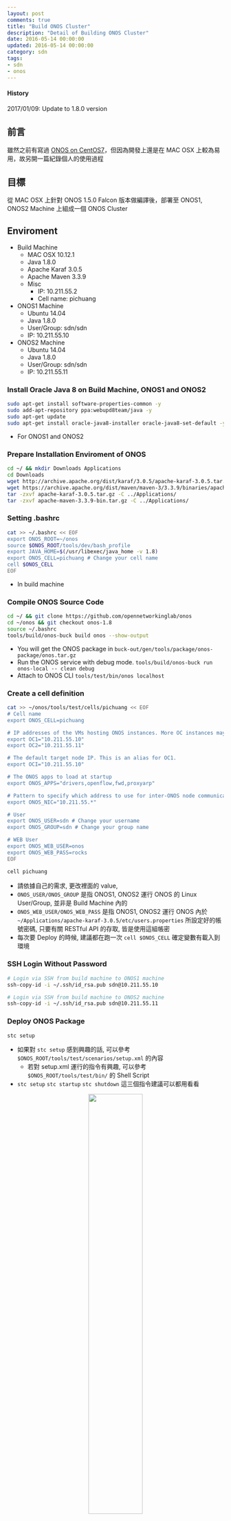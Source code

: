```yaml
---
layout: post
comments: true
title: "Build ONOS Cluster"
description: "Detail of Building ONOS Cluster"
date: 2016-05-14 00:00:00
updated: 2016-05-14 00:00:00
category: sdn
tags:
- sdn
- onos
---
```


#### History
2017/01/09: Update to 1.8.0 version

## 前言
雖然之前有寫過 [ONOS on CentOS7](https://blog.pichuang.com.tw/onos-on-centos7)，但因為開發上還是在 MAC OSX 上較為易用，故另開一篇紀錄個人的使用過程

## 目標
從 MAC OSX 上針對 ONOS 1.5.0 Falcon 版本做編譯後，部署至 ONOS1, ONOS2 Machine 上組成一個 ONOS Cluster

## Enviroment
- Build Machine
  - MAC OSX 10.12.1
  - Java 1.8.0
  - Apache Karaf 3.0.5
  - Apache Maven 3.3.9
  - Misc
    - IP: 10.211.55.2
    - Cell name: pichuang
- ONOS1 Machine
  - Ubuntu 14.04
  - Java 1.8.0
  - User/Group: sdn/sdn
  - IP: 10.211.55.10
- ONOS2 Machine
  - Ubuntu 14.04
  - Java 1.8.0
  - User/Group: sdn/sdn
  - IP: 10.211.55.11

### Install Oracle Java 8 on Build Machine, ONOS1 and ONOS2
```bash
sudo apt-get install software-properties-common -y
sudo add-apt-repository ppa:webupd8team/java -y
sudo apt-get update
sudo apt-get install oracle-java8-installer oracle-java8-set-default -y
```
* For ONOS1 and ONOS2


### Prepare Installation Enviroment of ONOS
```bash
cd ~/ && mkdir Downloads Applications
cd Downloads
wget http://archive.apache.org/dist/karaf/3.0.5/apache-karaf-3.0.5.tar.gz
wget https://archive.apache.org/dist/maven/maven-3/3.3.9/binaries/apache-maven-3.3.9-bin.tar.gz
tar -zxvf apache-karaf-3.0.5.tar.gz -C ../Applications/
tar -zxvf apache-maven-3.3.9-bin.tar.gz -C ../Applications/
```

### Setting .bashrc
```bash
cat >> ~/.bashrc << EOF
export ONOS_ROOT=~/onos
source $ONOS_ROOT/tools/dev/bash_profile
export JAVA_HOME=$(/usr/libexec/java_home -v 1.8)
export ONOS_CELL=pichuang # Change your cell name
cell $ONOS_CELL
EOF
```
- In build machine

### Compile ONOS Source Code
```bash
cd ~/ && git clone https://github.com/opennetworkinglab/onos
cd ~/onos && git checkout onos-1.8
source ~/.bashrc
tools/build/onos-buck build onos --show-output
```
- You will get the ONOS package in `buck-out/gen/tools/package/onos-package/onos.tar.gz`
- Run the ONOS service with debug mode. `tools/build/onos-buck run onos-local -- clean debug`
- Attach to ONOS CLI `tools/test/bin/onos localhost`

### Create a cell definition
```bash
cat >> ~/onos/tools/test/cells/pichuang << EOF
# Cell name
export ONOS_CELL=pichuang

# IP addresses of the VMs hosting ONOS instances. More OC instances may be set, if necessary.
export OC1="10.211.55.10"
export OC2="10.211.55.11"

# The default target node IP. This is an alias for OC1.
export OCI="10.211.55.10"

# The ONOS apps to load at startup
export ONOS_APPS="drivers,openflow,fwd,proxyarp"

# Pattern to specify which address to use for inter-ONOS node communication (not used with single-instance core)
export ONOS_NIC="10.211.55.*"

# User
export ONOS_USER=sdn # Change your username
export ONOS_GROUP=sdn # Change your group name

# WEB User
export ONOS_WEB_USER=onos
export ONOS_WEB_PASS=rocks
EOF

cell pichuang
```
* 請依據自己的需求, 更改裡面的 value,
* ```ONOS_USER/ONOS_GROUP``` 是指 ONOS1, ONOS2 運行 ONOS 的 Linux User/Group, 並非是 Build Machine 內的
* ```ONOS_WEB_USER/ONOS_WEB_PASS``` 是指 ONOS1, ONOS2 運行 ONOS 內於 ```~/Applications/apache-karaf-3.0.5/etc/users.properties``` 所設定好的帳號密碼, 只要有關 RESTful API 的存取, 皆是使用這組帳密
* 每次要 Deploy 的時候, 建議都在跑一次 ```cell $ONOS_CELL``` 確定變數有載入到環境

### SSH Login Without Password
```bash
# Login via SSH from build machine to ONOS1 machine
ssh-copy-id -i ~/.ssh/id_rsa.pub sdn@10.211.55.10

# Login via SSH from build machine to ONOS2 machine
ssh-copy-id -i ~/.ssh/id_rsa.pub sdn@10.211.55.11
```

### Deploy ONOS Package
```bash
stc setup
```
* 如果對 ```stc setup``` 感到興趣的話, 可以參考 ```$ONOS_ROOT/tools/test/scenarios/setup.xml``` 的內容
  * 若對 setup.xml 運行的指令有興趣, 可以參考 ```$ONOS_ROOT/tools/test/bin/``` 的 Shell Script
* ```stc setup``` ```stc startup``` ```stc shutdown``` 這三個指令建議可以都用看看

<center><img src="https://lh3.googleusercontent.com/UwYDAR59NOASmqhGEEeAKzhlWpl8VkSIHie3WuqUTvNUzbU4EDt9M2bVYh5qePOZfZDxdmVFL9729mNuekyv1kKmFL1h9YESEOCzdn1B9EjnKOLRcgmH404Ce-9MKI3rJNowEmtji6v5dRdrbRVY9Kl5-rDWmuw8Fis6PFhyFwMcfkCjrK6sLWQX3FC2Hc1B1TstqVh2An411GrjmdbVY37YAv5wuAiOYlN5wSeSDPnrnehognv8ta-ohh5pTtVNS7ls5DLyfwo9i4RSMXY3ozFTMHVwEdf475RrAkWf4s0fAYXLfzbP6u1P7frzsToY6ngn8sowxfJdsh6OdXzREve2eDXaqfdetkPBTKZEmal60ADozGCozrSQNsPMXE6mM2Z7mvzPUGlKQGNkdX_53shFOdIKIf4U_5XLS4lnV7FCEQllFrZaShEVbQ9ie6VEk7QZIFi15HGsnArnJUhk-eUKGky_cxT8wtF78lUCUd49OizygRFg7xFHaYT_f7J4mRE02IqdS4ifTm_akf7rSChGDidIaKJtvu17VQp3CaKXlMeFL_CYXfyRNYIib8PjgIMqRzCk_pP8vz-p0JHzOxD1GOFCAsg=w1342-h1025-no" width="50%" height="50%"></center><br>

### Login ONOS Cluster CLI
```bash
onos 10.211.55.10 # or use command `onos $OCI`
```

### Open WEB GUI
```bash
http://10.211.55.10:8181/onos/ui/index.html
```
* ONOS WEB User: onos
* ONOS WEB Password: rocks

### ONOS API
```bash
http://10.211.55.10:8181/onos/v1/docs/
```

## Reference
- [Test Environment Setup](https://wiki.onosproject.org/display/ONOS/Environment+setup+with+cells)
- [3 Steps to Perform SSH Login Without Password Using ssh-keygen & ssh-copy-id](http://www.thegeekstuff.com/2008/11/3-steps-to-perform-ssh-login-without-password-using-ssh-keygen-ssh-copy-id/)
- [Appendix A : List of ONOS Utility Scripts (onos-* scripts)](https://wiki.onosproject.org/pages/viewpage.action?pageId=1048691)
- [Building ONOS](https://wiki.onosproject.org/display/ONOS/Building+ONOS)
